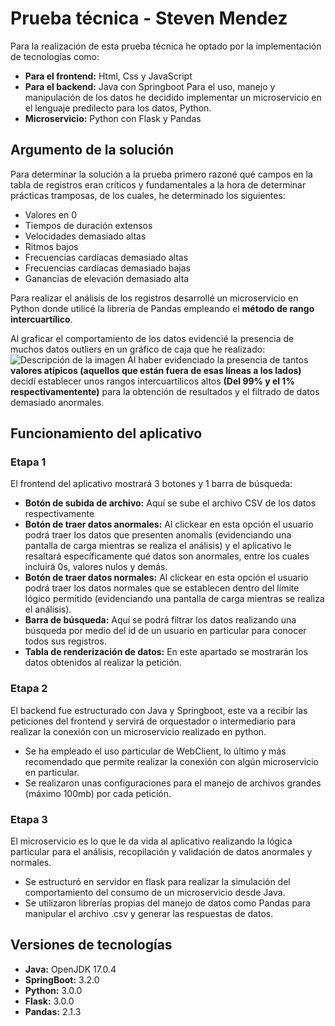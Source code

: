 # Prueba técnica - Steven Mendez

Para la realización de esta prueba técnica he optado por la implementación de tecnologías como:
- **Para el frontend:** Html, Css y JavaScript
- **Para el backend:** Java con Springboot
Para el uso, manejo y manipulación de los datos he decidido implementar un microservicio en el lenguaje predilecto para los datos, Python.
- **Microservicio:** Python con Flask y Pandas
## Argumento de la solución
Para determinar la solución a la prueba primero razoné qué campos en la tabla de registros eran críticos y fundamentales a la hora de determinar prácticas tramposas, de los cuales, he determinado los siguientes:
- Valores en 0
- Tiempos de duración extensos
- Velocidades demasiado altas
- Ritmos bajos
- Frecuencias cardíacas demasiado altas
- Frecuencias cardíacas demasiado bajas
- Ganancias de elevación demasiado alta

Para realizar el análisis de los registros desarrollé un microservicio en Python donde utilicé la librería de Pandas empleando el **método de rango intercuartílico**. 

Al graficar el comportamiento de los datos evidencié la presencia de muchos datos outliers en un gráfico de caja que he realizado:
![Descripción de la imagen](https://i.imgur.com/MWfI2i6.jpeg)
Al haber evidenciado la presencia de tantos **valores atípicos (aquellos que están fuera de esas líneas a los lados)** decidí establecer unos rangos intercuartílicos altos **(Del 99% y el 1% respectivamentente)**  para la obtención de resultados y el filtrado de datos demasiado anormales.

## Funcionamiento del aplicativo
### Etapa 1
El frontend del aplicativo mostrará 3 botones y 1 barra de búsqueda:
- **Botón de subida de archivo:** Aquí se sube el archivo CSV de los datos respectivamente
- **Botón de traer datos anormales:** Al clickear en esta opción el usuario podrá traer los datos que presenten anomalís (evidenciando una pantalla de carga mientras se realiza el análisis) y el aplicativo le resaltará específicamente qué datos son anormales, entre los cuales incluirá 0s, valores nulos y demás.
- **Botón de traer datos normales:** Al clickear en esta opción el usuario podrá traer los datos normales que se establecen dentro del límite lógico permitido (evidenciando una pantalla de carga mientras se realiza el análisis).
- **Barra de búsqueda:** Aquí se podrá filtrar los datos realizando una búsqueda por medio del id de un usuario en particular para conocer todos sus registros.
- **Tabla de renderización de datos:** En este apartado se mostrarán los datos obtenidos al realizar la petición.
### Etapa 2
El backend fue estructurado con Java y Springboot, este va a recibir las peticiones del frontend y servirá de orquestador o intermediario para realizar la conexión con un microservicio realizado en python.
- Se ha empleado el uso particular de WebClient, lo último y más recomendado que permite realizar la conexión con algún microservicio en particular.
- Se realizaron unas configuraciones para el manejo de archivos grandes (máximo 100mb) por cada petición.
### Etapa 3
El microservicio es lo que le da vida al aplicativo realizando la lógica particular para el análisis, recopilación y validación de datos anormales y normales.
- Se estructuró en servidor en flask para realizar la simulación del comportamiento del consumo de un microservicio desde Java.
- Se utilizaron librerías propias del manejo de datos como Pandas para manipular el archivo .csv y generar las respuestas de datos.



## Versiones de tecnologías
- **Java:** OpenJDK 17.0.4
- **SpringBoot:** 3.2.0
- **Python:** 3.0.0
- **Flask:** 3.0.0
- **Pandas:** 2.1.3
